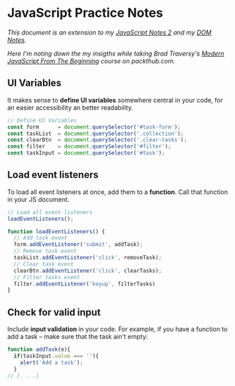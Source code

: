 # JavaScript Practice Notes

*This document is an extension to my [JavaScript Notes 2](https://github.com/HeikoKramer/webDev/blob/main/javascript_notes_2.md) and my [DOM Notes](https://github.com/HeikoKramer/webDev/blob/main/dom_notes.md).* <br>

*Here I'm noting down the my insigths while taking Brad Traversy's [Modern JavaScript From The Beginning](https://subscription.packtpub.com/video/web-development/9781789539509/p1) course on packthub.com.* <br>

## UI Variables
It makes sense to **define UI variables** somewhere central in your code, for an easier accessibility an better readability. <br> 

```js
// Define UI Variables
const form      = document.querySelector('#task-form');
const taskList  = document.querySelector('.collection');
const clearBtn  = document.querySelector('.clear-tasks');
const filter    = document.querySelector('#filter');
const taskInput = document.querySelector('#task');
```

## Load event listeners 
To load all event listeners at once, add them to a **function**. Call that function in your JS document. <br>

```js
// Load all event listeners
loadEventListeners();

function loadEventListeners() {
  // Add task event
  form.addEventListener('submit', addTask);
  // Remove task event
  taskList.addEventListener('click', removeTask);
  // Clear task event 
  clearBtn.addEventListener('click', clearTasks);
  // Filter tasks event
  filter.addEventListener('keyup', filterTasks)
}
```

## Check for valid input
Include **input validation** in your code. For example, if you have a function to add a task – make sure that the task ain't empty: <br>

```js
function addTask(e){
  if(taskInput.value === ''){
    alert('Add a task');
  }
// [. . .]
```
